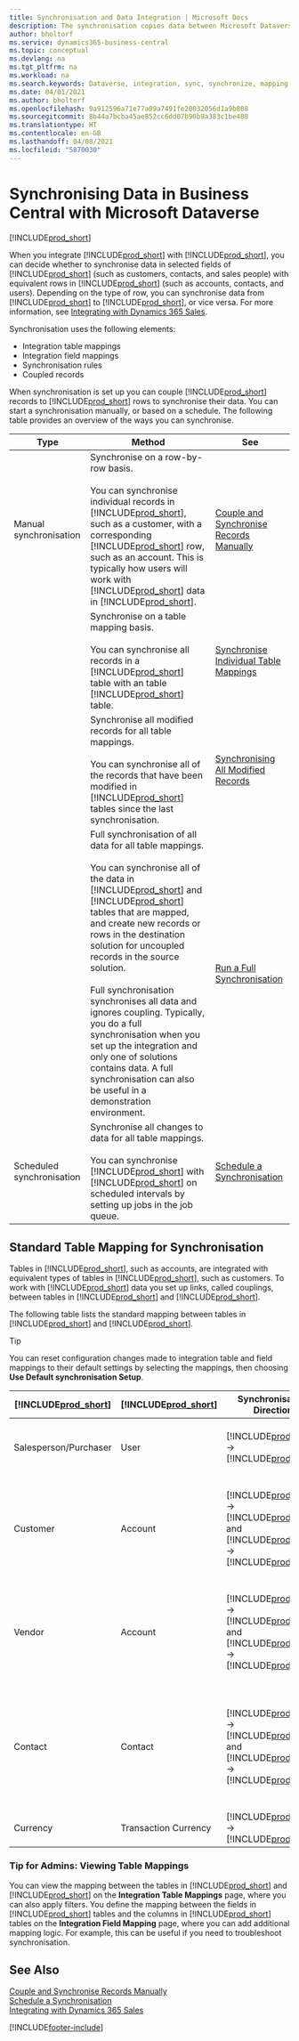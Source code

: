 ```yaml
---
title: Synchronisation and Data Integration | Microsoft Docs
description: The synchronisation copies data between Microsoft Dataverse tables and Business Central records, and keeps the data in both systems up-to-date.
author: bholtorf
ms.service: dynamics365-business-central
ms.topic: conceptual
ms.devlang: na
ms.tgt_pltfrm: na
ms.workload: na
ms.search.keywords: Dataverse, integration, sync, synchronize, mapping
ms.date: 04/01/2021
ms.author: bholtorf
ms.openlocfilehash: 9a912596a71e77a09a7491fe20032056d1a9b808
ms.sourcegitcommit: 8b44a7bcba45ae852cc6dd07b90b9a383c1be488
ms.translationtype: HT
ms.contentlocale: en-GB
ms.lasthandoff: 04/08/2021
ms.locfileid: "5870030"
---
```

# <a name="synchronizing-data-in-business-central-with-microsoft-dataverse"></a>Synchronising Data in Business Central with Microsoft Dataverse
[!INCLUDE[prod_short](includes/cc_data_platform_banner.md)]

When you integrate [!INCLUDE[prod_short](includes/cds_long_md.md)] with [!INCLUDE[prod_short](includes/prod_short.md)], you can decide whether to synchronise data in selected fields of [!INCLUDE[prod_short](includes/prod_short.md)] (such as customers, contacts, and sales people) with equivalent rows in [!INCLUDE[prod_short](includes/cds_long_md.md)] (such as accounts, contacts, and users). Depending on the type of row, you can synchronise data from [!INCLUDE[prod_short](includes/cds_long_md.md)] to [!INCLUDE[prod_short](includes/prod_short.md)], or vice versa. For more information, see [Integrating with Dynamics 365 Sales](admin-prepare-dynamics-365-for-sales-for-integration.md).  

Synchronisation uses the following elements:

* Integration table mappings
* Integration field mappings
* Synchronisation rules
* Coupled records

When synchronisation is set up you can couple [!INCLUDE[prod_short](includes/prod_short.md)] records to [!INCLUDE[prod_short](includes/cds_long_md.md)] rows to synchronise their data. You can start a synchronisation manually, or based on a schedule. The following table provides an overview of the ways you can synchronise.  

|  Type  |  Method  |  See  |  
|--------|----------|-------|  
|Manual synchronisation|Synchronise on a row-by-row basis.<br /><br /> You can synchronise individual records in [!INCLUDE[prod_short](includes/prod_short.md)], such as a customer, with a corresponding [!INCLUDE[prod_short](includes/cds_long_md.md)] row, such as an account. This is typically how users will work with [!INCLUDE[prod_short](includes/cds_long_md.md)] data in [!INCLUDE[prod_short](includes/prod_short.md)].|[Couple and Synchronise Records Manually](admin-manual-synchronization-of-table-mappings.md#synchronize-individual-table-mappings)|  
|  |Synchronise on a table mapping basis.<br /><br /> You can synchronise all records in a [!INCLUDE[prod_short](includes/prod_short.md)] table with an table [!INCLUDE[prod_short](includes/cds_long_md.md)] table.|[Synchronise Individual Table Mappings](admin-manual-synchronization-of-table-mappings.md#synchronize-individual-table-mappings)|  
||Synchronise all modified records for all table mappings.<br /><br /> You can synchronise all of the records that have been modified in [!INCLUDE[prod_short](includes/prod_short.md)] tables since the last synchronisation.|[Synchronising All Modified Records](admin-manual-synchronization-of-table-mappings.md#synchronizing-all-modified-records)|
||Full synchronisation of all data for all table mappings.<br /><br /> You can synchronise all of the data in [!INCLUDE[prod_short](includes/prod_short.md)] and [!INCLUDE[prod_short](includes/cds_long_md.md)] tables that are mapped, and create new records or rows in the destination solution for uncoupled records in the source solution.<br /><br /> Full synchronisation synchronises all data and ignores coupling. Typically, you do a full synchronisation when you set up the integration and only one of solutions contains data. A full synchronisation can also be useful in a demonstration environment.|[Run a Full Synchronisation](admin-manual-synchronization-of-table-mappings.md#run-a-full-synchronization)|  
|Scheduled synchronisation|Synchronise all changes to data for all table mappings.<br /><br /> You can synchronise [!INCLUDE[prod_short](includes/prod_short.md)] with [!INCLUDE[prod_short](includes/cds_long_md.md)] on scheduled intervals by setting up jobs in the job queue.|[Schedule a Synchronisation](admin-scheduled-synchronization-using-the-synchronization-job-queue-entries.md)|  

## <a name="standard-table-mapping-for-synchronization"></a>Standard Table Mapping for Synchronisation
Tables in [!INCLUDE[prod_short](includes/cds_long_md.md)], such as accounts, are integrated with equivalent types of tables in [!INCLUDE[prod_short](includes/prod_short.md)], such as customers. To work with [!INCLUDE[prod_short](includes/cds_long_md.md)] data you set up links, called couplings, between tables in [!INCLUDE[prod_short](includes/prod_short.md)] and [!INCLUDE[prod_short](includes/cds_long_md.md)].

The following table lists the standard mapping between tables in [!INCLUDE[prod_short](includes/prod_short.md)] and [!INCLUDE[prod_short](includes/cds_long_md.md)].

> [!TIP]
> You can reset configuration changes made to integration table and field mappings to their default settings by selecting the mappings, then choosing **Use Default synchronisation Setup**.

| [!INCLUDE[prod_short](includes/prod_short.md)] | [!INCLUDE[prod_short](includes/cds_long_md.md)] | Synchronisation Direction | Default Filter |
|---------------------------------------------|----------------------------------------------|---------------------------|----------------|
| Salesperson/Purchaser | User | [!INCLUDE[prod_short](includes/cds_long_md.md)] -> [!INCLUDE[prod_short](includes/prod_short.md)] | [!INCLUDE[prod_short](includes/cds_long_md.md)] contact filter: **Status** is **No**, **User Licensed** is **Yes**, Integration user mode is **No** |
| Customer | Account | [!INCLUDE[prod_short](includes/prod_short.md)] -> [!INCLUDE[prod_short](includes/cds_long_md.md)] and [!INCLUDE[prod_short](includes/cds_long_md.md)] -> [!INCLUDE[prod_short](includes/prod_short.md)] | [!INCLUDE[prod_short](includes/cds_long_md.md)] account filter: **Relationship Type** is **Customer** and **Status** is **Active**. [!INCLUDE[prod_short](includes/prod_short.md)] filter: **Blocked** is blank (Customer is not blocked). |
| Vendor | Account | [!INCLUDE[prod_short](includes/prod_short.md)] -> [!INCLUDE[prod_short](includes/cds_long_md.md)] and [!INCLUDE[prod_short](includes/cds_long_md.md)] -> [!INCLUDE[prod_short](includes/prod_short.md)] | [!INCLUDE[prod_short](includes/cds_long_md.md)] account filter: **Relationship Type** is **Vendor** and **Status** is **Active**. [!INCLUDE[prod_short](includes/prod_short.md)] filter: **Blocked** is blank (Vendor is not blocked). |
| Contact | Contact | [!INCLUDE[prod_short](includes/prod_short.md)] -> [!INCLUDE[prod_short](includes/cds_long_md.md)] and [!INCLUDE[prod_short](includes/cds_long_md.md)] -> [!INCLUDE[prod_short](includes/prod_short.md)] | [!INCLUDE[prod_short](includes/prod_short.md)] contact filter: **Type** is **Person** and the contact is assigned to a company. [!INCLUDE[prod_short](includes/cds_long_md.md)] contact filter: The contact is assigned to a company and the parent customer type is **Account** |
| Currency | Transaction Currency | [!INCLUDE[prod_short](includes/prod_short.md)] -> [!INCLUDE[prod_short](includes/cds_long_md.md)] |  |


### <a name="tip-for-admins-viewing-table-mappings"></a>Tip for Admins: Viewing Table Mappings
You can view the mapping between the tables in [!INCLUDE[prod_short](includes/cds_long_md.md)] and [!INCLUDE[prod_short](includes/prod_short.md)] on the **Integration Table Mappings** page, where you can also apply filters. You define the mapping between the fields in [!INCLUDE[prod_short](includes/prod_short.md)] tables and the columns in [!INCLUDE[prod_short](includes/cds_long_md.md)] tables on the **Integration Field Mapping** page, where you can add additional mapping logic. For example, this can be useful if you need to troubleshoot synchronisation.

## <a name="see-also"></a>See Also  
[Couple and Synchronise Records Manually](admin-how-to-couple-and-synchronize-records-manually.md)   
[Schedule a Synchronisation](admin-scheduled-synchronization-using-the-synchronization-job-queue-entries.md)   
[Integrating with Dynamics 365 Sales](admin-prepare-dynamics-365-for-sales-for-integration.md)


[!INCLUDE[footer-include](includes/footer-banner.md)]
